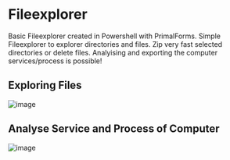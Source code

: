 # Fileexplorer
Basic Fileexplorer created in Powershell with PrimalForms. Simple Fileexplorer to explorer directories and files. Zip very fast selected directories or delete files. Analyising and exporting the computer services/process is possible!

## Exploring Files
![image](https://github.com/NikollbibajNoah/Fileexplorer/assets/160404512/dd08502f-7e7e-4538-a2a9-b19ebea613c2)

## Analyse Service and Process of Computer
![image](https://github.com/NikollbibajNoah/Fileexplorer/assets/160404512/dff66802-aae4-4713-9bd5-d5405eb7e43a)
